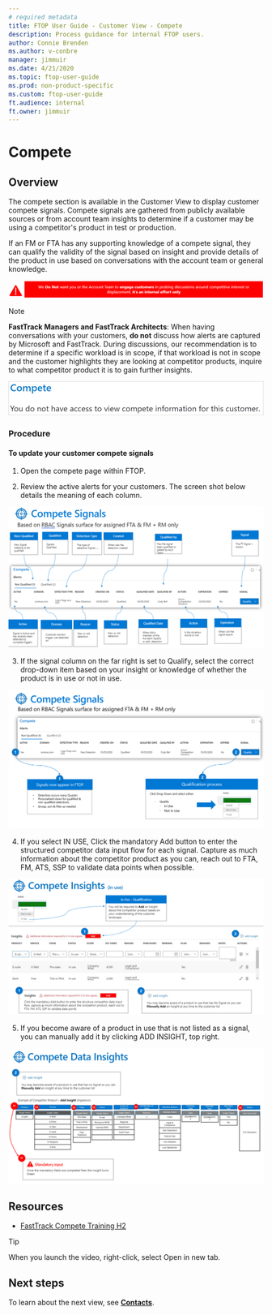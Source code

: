 ```yaml
---
# required metadata
title: FTOP User Guide - Customer View - Compete
description: Process guidance for internal FTOP users.
author: Connie Brenden
ms.author: v-conbre
manager: jimmuir
ms.date: 4/21/2020
ms.topic: ftop-user-guide
ms.prod: non-product-specific
ms.custom: ftop-user-guide
ft.audience: internal
ft.owner: jimmuir
---
```


# Compete

## Overview

The compete section is available in the Customer View to display customer compete signals. Compete signals are gathered from publicly available sources or from account team insights to determine if a customer may be using a competitor's product in test or production.

If an FM or FTA has any supporting knowledge of a compete signal, they can qualify the validity of the signal based on insight and provide details of the product in use based on conversations with the account team or general knowledge.

![warning.png](media/customer-view/customer-compete-view/warning.png "Internal effort only")

>[!NOTE]
>**FastTrack Managers and FastTrack Architects**: When having conversations with your customers, **do not** discuss how alerts are captured by Microsoft and FastTrack. During discussions, our recommendation is to determine if a specific workload is in scope, if that workload is not in scope and the customer highlights they are looking at competitor products, inquire to what competitor product it is to gain further insights.

![compete](media/customer-view/customer-compete-view/compete.png "Access denied message")

### Procedure

#### To update your customer compete signals

1. Open the compete page within FTOP.

1. Review the active alerts for your customers. The screen shot below details the meaning of each column.

![compete-signals-columns.png](media/customer-view/customer-compete-view/compete-signals-columns.png "Column descriptions")

3. If the signal column on the far right is set to Qualify, select the correct drop-down item based on your insight or knowledge of whether the product is in use or not in use.

![compete-signals-steps.png](media/customer-view/customer-compete-view/compete-signals-steps.png "steps to qualify")

4. If you select IN USE, Click the mandatory Add button to enter the structured competitor data input flow for each signal. Capture as much information about the competitor product as you can, reach out to FTA, FM, ATS, SSP to validate data points when possible.

![compete-insights.png](media/customer-view/customer-compete-view/compete-insights.png "adding insights")

5. If you become aware of a product in use that is not listed as a signal, you can manually add it by clicking ADD INSIGHT, top right.

![compete-data-insights.png](media/customer-view/customer-compete-view/compete-data-insights.png "adding mandatory inputs")

## Resources

- [FastTrack Compete Training H2](https://aka.ms/AA7sc1q)

>[!TIP]
>When you launch the video, right-click, select Open in new tab.

## Next steps

To learn about the next view, see [**Contacts**](customer-contacts.md).
